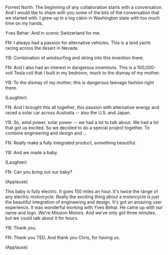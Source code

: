 

Forrest North: The beginning of any collaboration
starts with a conversation.
And I would like to share with you
some of the bits of the conversation that we started with.
I grew up in a log cabin in Washington state
with too much time on my hands.

Yves Behar: And in scenic Switzerland for me.

FN: I always had a passion for alternative vehicles.
This is a land yacht racing across the desert in Nevada.

YB: Combination of windsurfing and skiing into this invention there.

FN: And I also had an interest in dangerous inventions.
This is a 100,000-volt Tesla coil
that I built in my bedroom,
much to the dismay of my mother.

YB: To the dismay of my mother,
this is dangerous teenage fashion right there.

(Laughter)


FN: And I brought this all together,
this passion with alternative energy and raced a solar car across Australia --
also the U.S. and Japan.

YB: So, wind power, solar power -- we had a lot to talk about.
We had a lot that got us excited.
So we decided to do a special project together.
To combine engineering and design and ...

FN: Really make a fully integrated product, something beautiful.

YB: And we made a baby.

(Laughter)


FN: Can you bring out our baby?

(Applause)

This baby is fully electric.
It goes 150 miles an hour.
It&#39;s twice the range of any electric motorcycle.
Really the exciting thing about a motorcycle
is just the beautiful integration of engineering and design.
It&#39;s got an amazing user experience.
It was wonderful working with Yves Behar.
He came up with our name and logo. We&#39;re Mission Motors.
And we&#39;ve only got three minutes,
but we could talk about it for hours.

YB: Thank you.

FN: Thank you TED. And thank you Chris, for having us.

(Applause)

